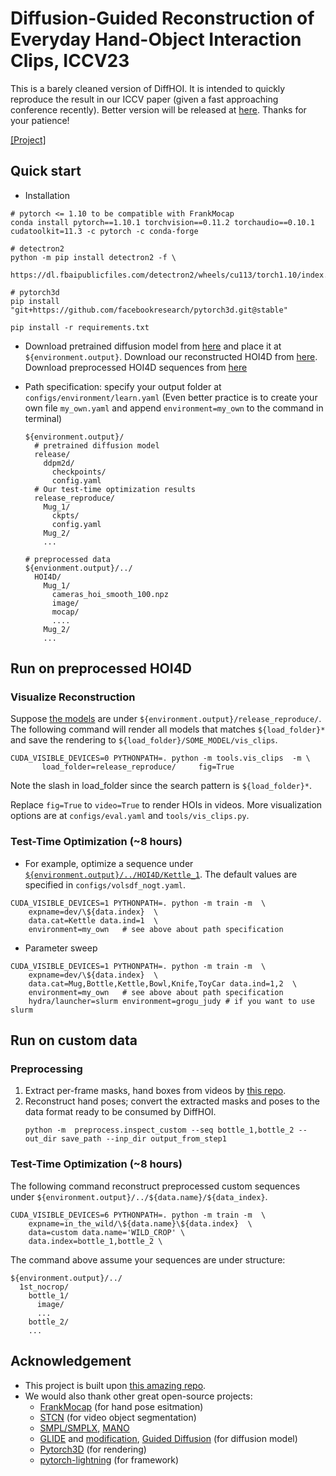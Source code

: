# Diffusion-Guided Reconstruction of Everyday Hand-Object Interaction Clips, ICCV23
This is a barely cleaned version of DiffHOI. It is intended to quickly reproduce the result in our ICCV paper (given a fast approaching conference recently).  Better version will be released at [here](https://github.com/JudyYe/diffhoi).  Thanks for your patience!

[[Project]](https://judyye.github.io/diffhoi-www/)



## Quick start
- Installation 
```
# pytorch <= 1.10 to be compatible with FrankMocap
conda install pytorch==1.10.1 torchvision==0.11.2 torchaudio==0.10.1 cudatoolkit=11.3 -c pytorch -c conda-forge

# detectron2
python -m pip install detectron2 -f \
  https://dl.fbaipublicfiles.com/detectron2/wheels/cu113/torch1.10/index.html

# pytorch3d
pip install "git+https://github.com/facebookresearch/pytorch3d.git@stable"
```

```
pip install -r requirements.txt
```

- Download pretrained diffusion model from [here](https://drive.google.com/file/d/11GXFn3Qx1UZaHebK5lGg2ygUkq9HouoF/view?usp=drive_link) and place it at `${environment.output}`.  Download our reconstructed HOI4D from [here](https://drive.google.com/file/d/1Oos9DXzv38CmrowVKCGHAbOITTfo9NGP/view?usp=drive_link). Download preprocessed HOI4D sequences from [here](https://drive.google.com/file/d/1i7xQkFA9PhRAg97hnFLDq-ym5rGePuGU/view?usp=drive_link)

- Path specification: specify your output folder at `configs/environment/learn.yaml` (Even better practice is to create your own file `my_own.yaml` and append `environment=my_own` to the command in terminal)

  ```
  ${environment.output}/
    # pretrained diffusion model
    release/
      ddpm2d/
        checkpoints/
        config.yaml
    # Our test-time optimization results
    release_reproduce/
      Mug_1/
        ckpts/
        config.yaml
      Mug_2/
      ...

  # preprocessed data
  ${envionment.output}/../
    HOI4D/
      Mug_1/
        cameras_hoi_smooth_100.npz
        image/
        mocap/
        ....
      Mug_2/
      ...
  ```


## Run on preprocessed HOI4D 
### Visualize Reconstruction
Suppose [the models](https://drive.google.com/file/d/1Oos9DXzv38CmrowVKCGHAbOITTfo9NGP/view?usp=drive_link) are under `${environment.output}/release_reproduce/`. The following command will render all models that matches `${load_folder}*` and save the rendering to `${load_folder}/SOME_MODEL/vis_clips`. 
```
CUDA_VISIBLE_DEVICES=0 PYTHONPATH=. python -m tools.vis_clips  -m \
       load_folder=release_reproduce/     fig=True    
```
Note the slash in load_folder since the search pattern is `${load_folder}*`. 

Replace `fig=True` to `video=True` to render HOIs in videos.  More visualization options are at  `configs/eval.yaml` and `tools/vis_clips.py`. 

### Test-Time Optimization (~8 hours)
- For example, optimize a sequence under [`${environment.output}/../HOI4D/Kettle_1`](configs/data/hoi4d.yaml). The default values are specified in `configs/volsdf_nogt.yaml`.
```
CUDA_VISIBLE_DEVICES=1 PYTHONPATH=. python -m train -m  \
    expname=dev/\${data.index}  \
    data.cat=Kettle data.ind=1  \
    environment=my_own   # see above about path specification
```

- Parameter sweep 
```
CUDA_VISIBLE_DEVICES=1 PYTHONPATH=. python -m train -m  \
    expname=dev/\${data.index}  \
    data.cat=Mug,Bottle,Kettle,Bowl,Knife,ToyCar data.ind=1,2  \
    environment=my_own   # see above about path specification
    hydra/launcher=slurm environment=grogu_judy # if you want to use slurm
```


## Run on custom data
### Preprocessing
1. Extract per-frame masks, hand boxes from videos by [this repo](https://github.com/JudyYe/hoi_vid).
2. Reconstruct hand poses; convert the extracted masks and poses to the data format ready to be consumed by DiffHOI.
    ```
    python -m  preprocess.inspect_custom --seq bottle_1,bottle_2 --out_dir save_path --inp_dir output_from_step1
    ``` 

  

### Test-Time Optimization (~8 hours)
The following command reconstruct preprocessed custom sequences under `${environment.output}/../${data.name}/${data_index}`. 

```
CUDA_VISIBLE_DEVICES=6 PYTHONPATH=. python -m train -m  \
    expname=in_the_wild/\${data.name}\${data.index}  \
    data=custom data.name='WILD_CROP' \
    data.index=bottle_1,bottle_2 \
```


The command above assume your sequences are under structure:
```
${environment.output}/../
  1st_nocrop/
    bottle_1/
      image/
      ...
    bottle_2/
    ...
```



## Acknowledgement
- This project is built upon [this amazing repo](https://github.com/ventusff/neurecon).
- We would also thank other great open-source projects:
  + [FrankMocap](https://github.com/facebookresearch/frankmocap/) (for hand pose esitmation)
  + [STCN](https://github.com/hkchengrex/STCN) (for video object segmentation)
  + [SMPL/SMPLX](https://smpl-x.is.tue.mpg.de/), [MANO](https://github.com/hassony2/manopth)
  + [GLIDE](https://git@github.com/openai/glide-text2im.git) and [modification](https://git@github.com/crowsonkb/glide-text2im.git), [Guided Diffusion](https://git@github.com/openai/guided-diffusion.git) (for diffusion model)
  + [Pytorch3D](https://github.com/facebookresearch/pytorch3d) (for rendering)
  + [pytorch-lightning](https://lightning.ai/) (for framework)

